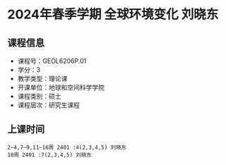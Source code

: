 # 2024年春季学期 全球环境变化 刘晓东






## 课程信息

- 课程号：GEOL6206P.01
- 学分：3
- 教学类型：理论课
- 开课单位：地球和空间科学学院
- 课程类别：硕士
- 课程层次：研究生课程

## 上课时间

```
2~4,7~9,11~16周 2401 :4(2,3,4,5) 刘晓东
10周 2401 :7(2,3,4,5) 刘晓东
```

